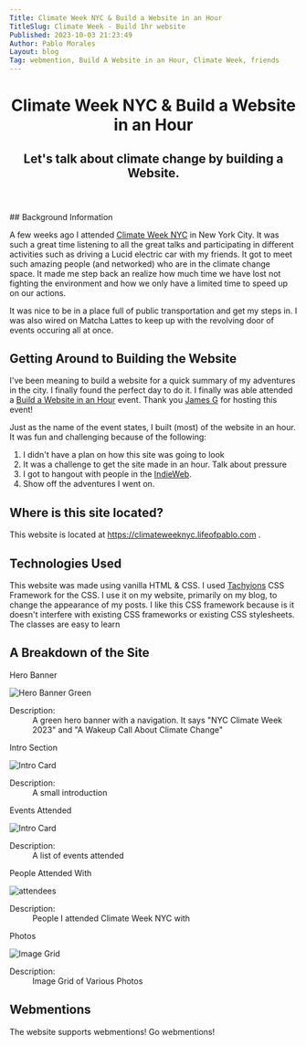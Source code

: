 ```yaml
---
Title: Climate Week NYC & Build a Website in an Hour
TitleSlug: Climate Week - Build 1hr website
Published: 2023-10-03 21:23:49
Author: Pablo Morales
Layout: blog
Tag: webmention, Build A Website in an Hour, Climate Week, friends
---
```

<header class="tc ph4">
  <h1 class="f3 f2-m f1-l fw2 black-90 mv3">
    Climate Week NYC & Build a Website in an Hour
  </h1>
  <h2 class="f5 f4-m f3-l fw2 black-50 mt0 lh-copy">
    Let's talk about climate change by building a Website.
  </h2>
</header>

<article class="athelas pa4 black-40">
  <div class="f4 f4-ns lh-copy measure center" markdown="1">
## Background Information

A few weeks ago I attended [Climate Week NYC](https://www.climateweeknyc.org/) in New York City. It was such a great time listening to all the great talks and participating in different activities such as driving a Lucid electric car with my friends. It got to meet such amazing people (and networked) who are in the climate change space. It made me step back an realize how much time we have lost not fighting the environment and how we only have a limited time to speed up on our actions. 

It was nice to be in a place full of public transportation and get my steps in. I was also wired on Matcha Lattes to keep up with the revolving door of events occuring all at once. 

## Getting Around to Building the Website

I've been meaning to build a website for a quick summary of my adventures in the city. I finally found the perfect day to do it. I finally was able attended a <a href="https://events.indieweb.org/2023/09/build-a-website-in-an-hour-IlkuPP6V6dNW" class="u-in-reply-to">Build a Website in an Hour</a> event. Thank you <a href="https://jamesg.blog/" class="u-reply-to">James G</a> for hosting this event! 

Just as the name of the event states, I built (most) of the website in an hour. It was fun and challenging because of the following:

1. I didn't have a plan on how this site was going to look
2. It was a challenge to get the site made in an hour. Talk about pressure
3. I got to hangout with people in the [IndieWeb](https://indieweb.org).
4. Show off the adventures I went on.

## Where is this site located?

This website is located at https://climateweeknyc.lifeofpablo.com .

## Technologies Used
This website was made using vanilla HTML & CSS. I used [Tachyions](https://tachyons.io/) CSS Framework for the CSS.  I use it on my website, primarily on my blog, to change the appearance of my posts. I like this CSS framework because is it doesn't interfere with existing CSS frameworks or existing CSS stylesheets. The classes are easy to learn

## A Breakdown of the Site

<div class="mw9 center ph3-ns">


<p>Hero Banner</p>

<div class="cf ph2-ns">
    <div class="fl w-100 w-50-ns pa2">

<p><img src="https://static.lifeofpablo.com/climateweeknyc/climateweeknyc-banner.png" alt="Hero Banner Green" title="Hero Banner Green"></p>

</div>
    <div class="fl w-100 w-50-ns pa2">
<dl class="lh-title pa4 mt0">
  <dt class="f6 b">Description:</dt>
  <dd class="ml0">A green hero banner with a navigation. It says "NYC Climate Week 2023" and "A Wakeup Call About Climate Change"</dd>

</dl>
</div>
    </div>

</div>

<div class="mw9 center ph3-ns">


<p>Intro Section</p>

<div class="cf ph2-ns">
    <div class="fl w-100 w-50-ns pa2">

<p><img src="https://static.lifeofpablo.com/climateweeknyc/cwnyc-intro-section.png" alt="Intro Card" title="Intro Card"></p>

</div>
    <div class="fl w-100 w-50-ns pa2">
<dl class="lh-title pa4 mt0">
  <dt class="f6 b">Description:</dt>
  <dd class="ml0">A small introduction</dd>

</dl>
</div>
    </div>

</div>

<p>Events Attended</p>

<div class="cf ph2-ns">
    <div class="fl w-100 w-50-ns pa2">

<p><img src="https://static.lifeofpablo.com/climateweeknyc/cwnyc-intro-section.png" alt="Intro Card" title="Intro Card"></p>

</div>
    <div class="fl w-100 w-50-ns pa2">
<dl class="lh-title pa4 mt0">
  <dt class="f6 b">Description:</dt>
  <dd class="ml0">A list of events attended</dd>

</dl>
</div>
    </div>

</div>

<p>People Attended With</p>

<div class="cf ph2-ns">
    <div class="fl w-100 w-50-ns pa2">

<p><img src="https://climateweek.lifeofpablo.com/climateweeknyc/attendees.png" alt="attendees" title="Attendees"></p>

</div>
    <div class="fl w-100 w-50-ns pa2">
<dl class="lh-title pa4 mt0">
  <dt class="f6 b">Description:</dt>
  <dd class="ml0">People I attended Climate Week NYC with</dd>

</dl>
</div>
    </div>

</div>

<p>Photos</p>

<div class="cf ph2-ns">
    <div class="fl w-100 w-50-ns pa2">

<p><img src="https://climateweeknyc.lifeofpablo.com/images/IMG_7500.jpg" alt="Image Grid" title="Image Grid"></p>

</div>
    <div class="fl w-100 w-50-ns pa2">
<dl class="lh-title pa4 mt0">
  <dt class="f6 b">Description:</dt>
  <dd class="ml0">Image Grid of Various Photos</dd>

</dl>
</div>
    </div>

</div>

## Webmentions

The website supports webmentions! Go webmentions!

  </div>
  </article>